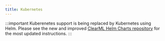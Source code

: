 ```yaml
---
title: Kubernetes
---
```



:::important
Kuberenetes support is being replaced by Kubernetes using Helm. Please see the new and improved [ClearML Helm Charts repository](https://github.com/allegroai/clearml-helm-charts)
for the most updated instructions.
:::

